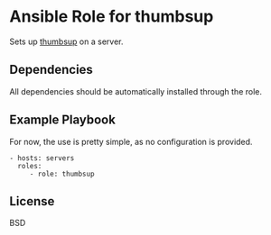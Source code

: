 Ansible Role for thumbsup
=========

Sets up [thumbsup](https://thumbsup.github.io/) on a server.

Dependencies
------------

All dependencies should be automatically installed through the role.

Example Playbook
----------------

For now, the use is pretty simple, as no configuration is provided.

    - hosts: servers
      roles:
         - role: thumbsup

License
-------

BSD

